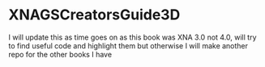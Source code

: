 # XNAGSCreatorsGuide3D

I will update this as time goes on as this book was XNA 3.0 not 4.0, will try to find useful code and highlight them but otherwise I will make another repo for the other books I have
